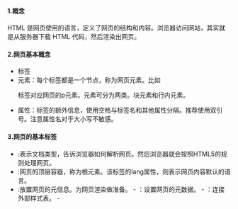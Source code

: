 #### 1.概念
HTML 是网页使用的语言，定义了网页的结构和内容。浏览器访问网站，其实就是从服务器下载 HTML 代码，然后渲染出网页。

#### 2.网页基本概念
+ 标签
+ 元素：每个标签都是一个节点，称为网页元素。比如<p>标签对应网页的p元素。元素可分为两类。块元素和行内元素。
+ 属性：标签的额外信息，使用空格与标签名和其他属性分隔。推荐使用双引号。注意属性名对于大小写不敏感。

#### 3.网页的基本标签
+ <!doctype>:表示文档类型，告诉浏览器如何解析网页。然后浏览器就会按照HTML5的规则处理网页。
+ <html>:网页的顶层容器，称为根元素。该标签的lang属性，则表示网页内容默认的语言。
+ <head>:放置网页的元信息。为网页渲染做准备。
    - <meta>：设置网页的元数据。
    - <link>：连接外部样式表。
    - <title>：设置网页标题。
    - <style>：放置内嵌的样式表。
    - <script>：引入脚本。
    - <noscript>：浏览器不支持脚本时，所要显示的内容。
    - <base>：设置网页内部相对 URL 的计算基准。
+ <meta>:用于设置或说明网页的元数据。
    - name属性：表示元数据名字
    - content属性：表示元数据的值
    - charset属性：指定网页内容的编码方式。一般使用UTF-8。
+ <title>:网页的标题。
+ <body>:网页的主体内容。

#### 4.空格和换行
+ HTML语言有自己的空格处理规则。标签内容的头部和尾部的空格，一律忽略不计。
+ 会将文本里面的换行符（\n）,回车符（\r）,替换成空格。

#### 5.注释
+ <!---->

## 完结 2019/9/6